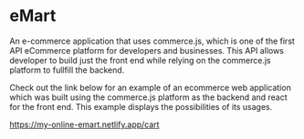 # eMart
An e-commerce application that uses commerce.js, which is one of the first API eCommerce platform for developers and businesses. This API allows developer to build just the front end while relying on the commerce.js platform to fullfill the backend.

Check out the link below for an example of an ecommerce web application which was built using the commerce.js platform as the backend and react for the front end. This example displays the possibilities of its usages.

https://my-online-emart.netlify.app/cart
